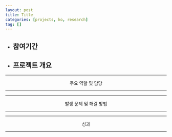 ```yaml
---
layout: post
title: Title 
categories: [projects, ko, research]
tag: []
---
```


- 참여기간
  - 
- 프로젝트 개요
  - 

<hr/>
<center>주요 역할 및 담당</center>
<hr/>

<hr/>
<center>발생 문제 및 해결 방법</center>
<hr/>

<hr/>
<center>성과</center>
<hr/>